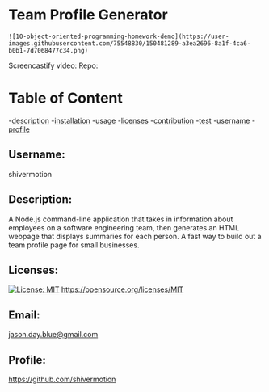 
# Team Profile Generator
	![10-object-oriented-programming-homework-demo](https://user-images.githubusercontent.com/75548830/150481289-a3ea2696-8a1f-4ca6-b0b1-7d7068477c34.png)
	
Screencastify video:                          Repo:
# Table of Content
-[description](#description)
-[installation](#installation)
-[usage](#usage)
-[licenses](#licenses)
-[contribution](#contribution)
-[test](#test)
-[username](#username)
-[profile](#profile)

## Username:
shivermotion
## Description:
A Node.js command-line application that takes in information about employees on a software engineering team, then generates an HTML webpage that displays summaries for each person. A fast way to build out a team profile page for small businesses.

## Licenses:
[![License: MIT](https://img.shields.io/badge/License-MIT-yellow.svg)](https://opensource.org/licenses/MIT)
https://opensource.org/licenses/MIT

## Email:
jason.day.blue@gmail.com
## Profile:
https://github.com/shivermotion
